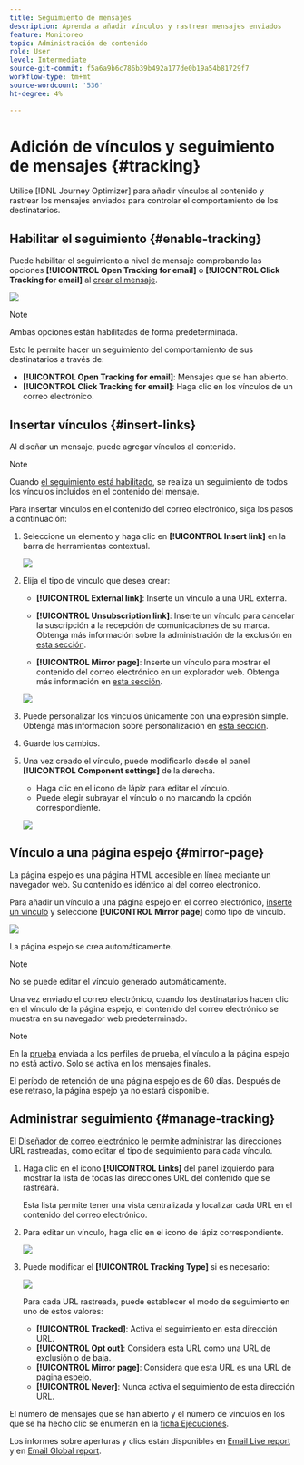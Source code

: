 ```yaml
---
title: Seguimiento de mensajes
description: Aprenda a añadir vínculos y rastrear mensajes enviados
feature: Monitoreo
topic: Administración de contenido
role: User
level: Intermediate
source-git-commit: f5a6a9b6c786b39b492a177de0b19a54b81729f7
workflow-type: tm+mt
source-wordcount: '536'
ht-degree: 4%

---
```


# Adición de vínculos y seguimiento de mensajes {#tracking}

Utilice [!DNL Journey Optimizer] para añadir vínculos al contenido y rastrear los mensajes enviados para controlar el comportamiento de los destinatarios.

## Habilitar el seguimiento {#enable-tracking}

Puede habilitar el seguimiento a nivel de mensaje comprobando las opciones **[!UICONTROL Open Tracking for email]** o **[!UICONTROL Click Tracking for email]** al [crear el mensaje](create-message.md).

![](assets/message-tracking.png)

>[!NOTE]
>
>Ambas opciones están habilitadas de forma predeterminada.

Esto le permite hacer un seguimiento del comportamiento de sus destinatarios a través de:
* **[!UICONTROL Open Tracking for email]**: Mensajes que se han abierto.
* **[!UICONTROL Click Tracking for email]**: Haga clic en los vínculos de un correo electrónico.

## Insertar vínculos {#insert-links}

Al diseñar un mensaje, puede agregar vínculos al contenido.

>[!NOTE]
>
>Cuando [el seguimiento está habilitado](#enable-tracking), se realiza un seguimiento de todos los vínculos incluidos en el contenido del mensaje.

Para insertar vínculos en el contenido del correo electrónico, siga los pasos a continuación:

1. Seleccione un elemento y haga clic en **[!UICONTROL Insert link]** en la barra de herramientas contextual.

   ![](assets/message-tracking-insert-link.png)

1. Elija el tipo de vínculo que desea crear:

   * **[!UICONTROL External link]**: Inserte un vínculo a una URL externa.

   * **[!UICONTROL Unsubscription link]**: Inserte un vínculo para cancelar la suscripción a la recepción de comunicaciones de su marca. Obtenga más información sobre la administración de la exclusión en [esta sección](consent.md#opt-out-management).

   * **[!UICONTROL Mirror page]**: Inserte un vínculo para mostrar el contenido del correo electrónico en un explorador web. Obtenga más información en [esta sección](#mirror-page).

   ![](assets/message-tracking-links.png)

1. Puede personalizar los vínculos únicamente con una expresión simple. Obtenga más información sobre personalización en [esta sección](personalization/personalization-syntax.md).

1. Guarde los cambios.

1. Una vez creado el vínculo, puede modificarlo desde el panel **[!UICONTROL Component settings]** de la derecha.

   * Haga clic en el icono de lápiz para editar el vínculo.
   * Puede elegir subrayar el vínculo o no marcando la opción correspondiente.

   ![](assets/message-tracking-link-settings.png)

## Vínculo a una página espejo {#mirror-page}

La página espejo es una página HTML accesible en línea mediante un navegador web. Su contenido es idéntico al del correo electrónico.

Para añadir un vínculo a una página espejo en el correo electrónico, [inserte un vínculo](#insert-links) y seleccione **[!UICONTROL Mirror page]** como tipo de vínculo.

![](assets/message-tracking-mirror-page.png)

La página espejo se crea automáticamente.

>[!NOTE]
>
>No se puede editar el vínculo generado automáticamente.

Una vez enviado el correo electrónico, cuando los destinatarios hacen clic en el vínculo de la página espejo, el contenido del correo electrónico se muestra en su navegador web predeterminado.

>[!NOTE]
>
>En la [prueba](preview.md#send-proofs) enviada a los perfiles de prueba, el vínculo a la página espejo no está activo. Solo se activa en los mensajes finales.

El período de retención de una página espejo es de 60 días. Después de ese retraso, la página espejo ya no estará disponible.

## Administrar seguimiento {#manage-tracking}

El [Diseñador de correo electrónico](create-email-content.md) le permite administrar las direcciones URL rastreadas, como editar el tipo de seguimiento para cada vínculo.

1. Haga clic en el icono **[!UICONTROL Links]** del panel izquierdo para mostrar la lista de todas las direcciones URL del contenido que se rastreará.

   Esta lista permite tener una vista centralizada y localizar cada URL en el contenido del correo electrónico.

1. Para editar un vínculo, haga clic en el icono de lápiz correspondiente.

   ![](assets/message-tracking-edit-links.png)

1. Puede modificar el **[!UICONTROL Tracking Type]** si es necesario:


   ![](assets/message-tracking-edit-a-link.png)

   Para cada URL rastreada, puede establecer el modo de seguimiento en uno de estos valores:

   * **[!UICONTROL Tracked]**: Activa el seguimiento en esta dirección URL.
   * **[!UICONTROL Opt out]**: Considera esta URL como una URL de exclusión o de baja.
   * **[!UICONTROL Mirror page]**: Considera que esta URL es una URL de página espejo.
   * **[!UICONTROL Never]**: Nunca activa el seguimiento de esta dirección URL.  <!--This information is saved: if the URL appears again in a future message, its tracking is automatically deactivated.-->

El número de mensajes que se han abierto y el número de vínculos en los que se ha hecho clic se enumeran en la [ficha Ejecuciones](message-monitoring.md).

Los informes sobre aperturas y clics están disponibles en [Email Live report](reports/email-live-report.md) y en [Email Global report](reports/email-global-report.md).


